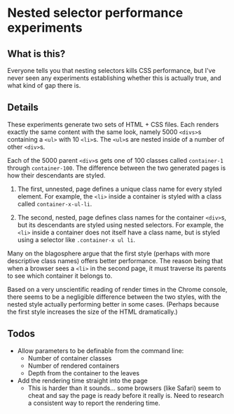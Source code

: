 # Nested selector performance experiments

## What is this?

Everyone tells you that nesting selectors kills CSS performance, but I've never
seen any experiments establishing whether this is actually true, and what kind
of gap there is.


## Details

These experiments generate two sets of HTML + CSS files. Each renders exactly
the same content with the same look, namely 5000 `<divs>`s containing a `<ul>`
with 10 `<li>`s. The `<ul>`s are nested inside of a number of other `<div>`s.

Each of the 5000 parent `<div>`s gets one of 100 classes called `container-1`
through `container-100`. The difference between the two generated pages is how
their descendants are styled.

1. The first, unnested, page defines a unique class name for every styled
   element.  For example, the `<li>` inside a container is styled with a class
   called `container-x-ul-li`.

2. The second, nested, page defines class names for the container `<div>`s, but
   its descendants are styled using nested selectors. For example, the `<li>`
   inside a container does not itself have a class name, but is styled using a
   selector like `.container-x ul li`.

Many on the blagosphere argue that the first style (perhaps with more
descriptive class names) offers better performance. The reason being that when
a browser sees a `<li>` in the second page, it must traverse its parents to see
which container it belongs to.

Based on a very unscientific reading of render times in the Chrome console,
there seems to be a negligible difference between the two styles, with the
nested style actually performing better in some cases. (Perhaps because the
first style increases the size of the HTML dramatically.)


## Todos

- Allow parameters to be definable from the command line:
    - Number of container classes
    - Number of rendered containers
    - Depth from the container to the leaves
- Add the rendering time straight into the page
    - This is harder than it sounds... some browsers (like Safari) seem to cheat
      and say the page is ready before it really is. Need to research a
      consistent way to report the rendering time.
